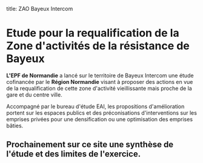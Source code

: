 title: ZAO Bayeux Intercom

# Etude pour la requalification de la Zone d'activités de la résistance de Bayeux

**L'EPF de Normandie** a lancé sur le territoire de Bayeux Intercom une étude cofinancée par le **Région Normandie** visant à proposer des actions en vue de la requalification de cette zone d'activité vieillissante mais proche de la gare et du centre ville.

Accompagné par le bureau d'étude EAI, les propositions d'amélioration portent sur les espaces publics et des préconisations d'interventions sur les emprises privées pour une densification ou une optimisation des emprises bâties.

## Prochainement sur ce site une synthèse de l'étude et des limites de l'exercice.
